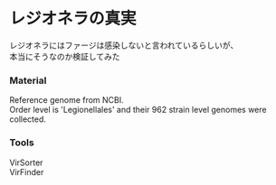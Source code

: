 # レジオネラの真実

レジオネラにはファージは感染しないと言われているらしいが、<br>
本当にそうなのか検証してみた<br>

<h3>Material</h3>
Reference genome from NCBI.<br>
Order level is 'Legionellales' and their 962 strain level genomes were collected.

<h3>Tools</h3>
VirSorter<br>
VirFinder<br>
